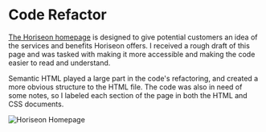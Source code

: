 # Code Refactor

[The Horiseon homepage](https://christinakerr.github.io/CodeRefactor/) is designed to give potential customers an idea of the services and benefits Horiseon offers. I received a rough draft of this page and was tasked with making it more accessible and making the code easier to read and understand.

Semantic HTML played a large part in the code's refactoring, and created a more obvious structure to the HTML file. The code was also in need of some notes, so I labeled each section of the page in both the HTML and CSS documents.

![Horiseon Homepage](horiseonSiteCapture.png)